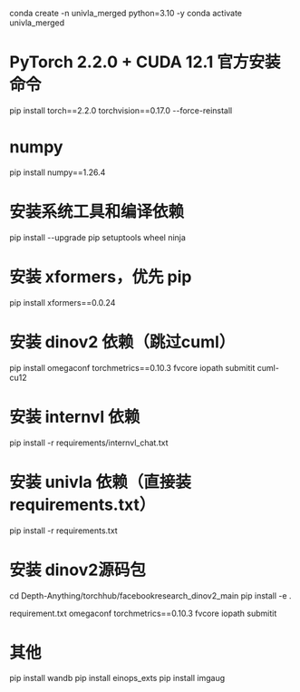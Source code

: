 conda create -n univla_merged python=3.10 -y
conda activate univla_merged

# PyTorch 2.2.0 + CUDA 12.1 官方安装命令
pip install torch==2.2.0 torchvision==0.17.0 --force-reinstall

# numpy 
pip install numpy==1.26.4

# 安装系统工具和编译依赖
pip install --upgrade pip setuptools wheel ninja

# 安装 xformers，优先 pip
pip install xformers==0.0.24

# 安装 dinov2 依赖（跳过cuml）
pip install omegaconf torchmetrics==0.10.3 fvcore iopath submitit cuml-cu12

# 安装 internvl 依赖
pip install -r requirements/internvl_chat.txt

# 安装 univla 依赖（直接装requirements.txt）
pip install -r requirements.txt

# 安装 dinov2源码包
cd Depth-Anything/torchhub/facebookresearch_dinov2_main
pip install -e .

requirement.txt
omegaconf
torchmetrics==0.10.3
fvcore
iopath
submitit

# 其他
pip install wandb
pip install einops_exts
pip install imgaug
 